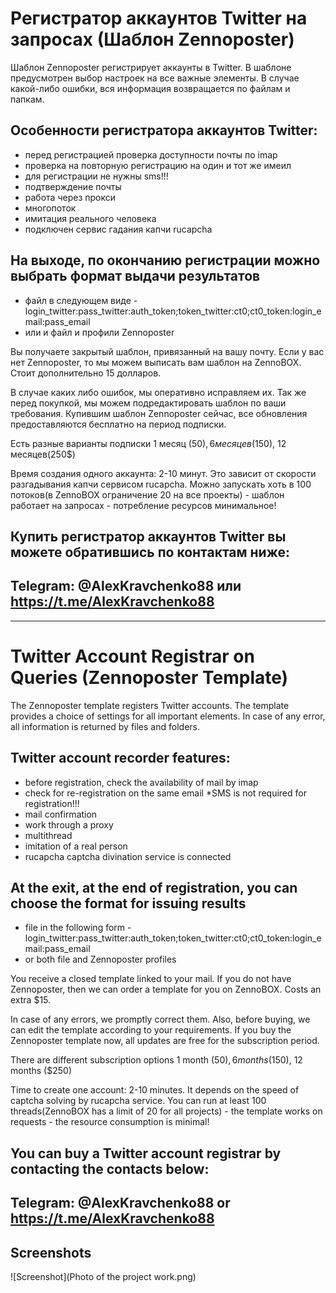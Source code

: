 # Регистратор аккаунтов Twitter на запросах (Шаблон Zennoposter)
 
Шаблон Zennoposter регистрирует аккаунты в Twitter.
В шаблоне предусмотрен выбор настроек на все важные элементы.
В случае какой-либо ошибки, вся информация возвращается по файлам и папкам.

## Особенности регистратора аккаунтов Twitter:
* перед регистрацией проверка доступности почты по imap
* проверка на повторную регистрацию на один и тот же имеил
* для регистрации не нужны sms!!!
* подтверждение почты
* работа через прокси
* многопоток
* имитация реального человека
* подключен сервис гадания капчи rucapcha

## На выходе, по окончанию регистрации можно выбрать формат выдачи результатов
* файл в следующем виде - login_twitter:pass_twitter:auth_token;token_twitter:ct0;ct0_token:login_email:pass_email
* или и файл и профили Zennoposter

Вы получаете закрытый шаблон, привязанный на вашу почту.
Если у вас нет Zennoposter, то мы можем выписать вам шаблон на ZennoBOX. Стоит дополнительно 15 долларов.

В случае каких либо ошибок, мы оперативно исправляем их.
Так же перед покупкой, мы можем подредактировать шаблон по ваши требования.
Купившим шаблон Zennoposter сейчас, все обновления предоставляются бесплатно на период подпиcки.

Есть разные варианты подписки 1 месяц (50$), 6 месяцев(150$), 12 месяцев(250$)

Время создания одного аккаунта: 2-10 минут. Это зависит от скорости разгадывания капчи сервисом rucapcha.
Можно запускать хоть в 100 потоков(в ZennoBOX ограничение 20 на все проекты) - шаблон работает на запросах - потребление ресурсов минимальное!


## Купить регистратор аккаунтов Twitter вы можете обратившись по контактам ниже:

## Telegram: @AlexKravchenko88 или https://t.me/AlexKravchenko88

---------------------------------------------------------------------------------------------------

# Twitter Account Registrar on Queries (Zennoposter Template)
 

 

The Zennoposter template registers Twitter accounts.
The template provides a choice of settings for all important elements.
In case of any error, all information is returned by files and folders.

## Twitter account recorder features:
* before registration, check the availability of mail by imap
* check for re-registration on the same email
*SMS is not required for registration!!!
* mail confirmation
* work through a proxy
* multithread
* imitation of a real person
* rucapcha captcha divination service is connected

## At the exit, at the end of registration, you can choose the format for issuing results
* file in the following form - login_twitter:pass_twitter:auth_token;token_twitter:ct0;ct0_token:login_email:pass_email
* or both file and Zennoposter profiles

You receive a closed template linked to your mail.
If you do not have Zennoposter, then we can order a template for you on ZennoBOX. Costs an extra $15.

In case of any errors, we promptly correct them.
Also, before buying, we can edit the template according to your requirements.
If you buy the Zennoposter template now, all updates are free for the subscription period.

There are different subscription options 1 month ($50), 6 months ($150), 12 months ($250)

Time to create one account: 2-10 minutes. It depends on the speed of captcha solving by rucapcha service.
You can run at least 100 threads(ZennoBOX has a limit of 20 for all projects) - the template works on requests - the resource consumption is minimal!


## You can buy a Twitter account registrar by contacting the contacts below:

## Telegram: @AlexKravchenko88 or https://t.me/AlexKravchenko88

## Screenshots

![Screenshot](Photo of the project work.png)
